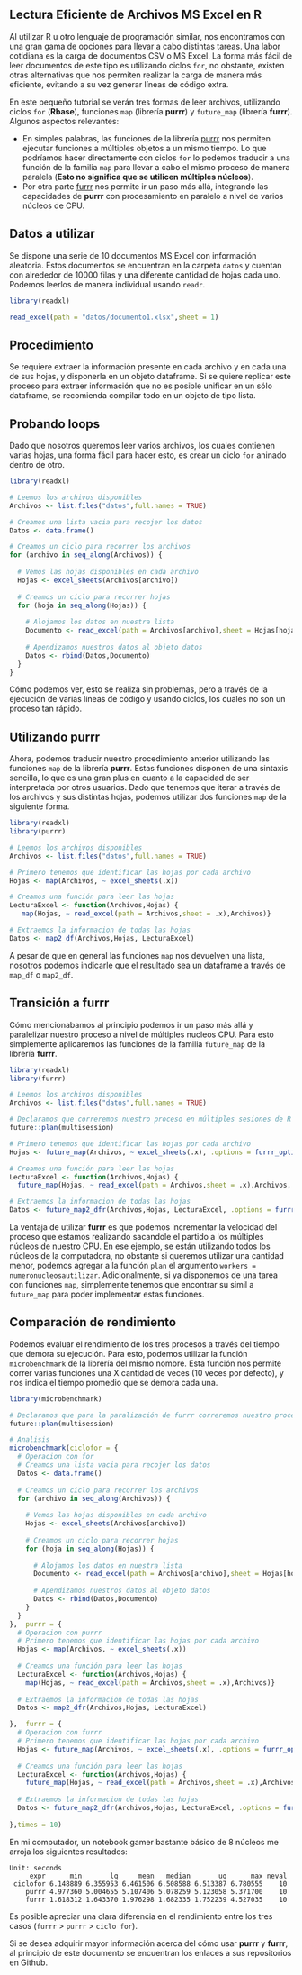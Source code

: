 ## Lectura Eficiente de Archivos MS Excel en R

Al utilizar R u otro lenguaje de programación similar, nos encontramos con una gran gama de opciones para llevar a cabo distintas tareas. Una labor cotidiana es la carga de documentos CSV o MS Excel. La forma más fácil de leer documentos de este tipo es utilizando ciclos `for`, no obstante, existen otras alternativas que nos permiten realizar la carga de manera más eficiente, evitando a su vez generar líneas de código extra. 

En este pequeño tutorial se verán tres formas de leer archivos, utilizando ciclos `for` (**Rbase**), funciones `map` (librería **purrr**) y `future_map` (librería **furrr**). Algunos aspectos relevantes:

- En simples palabras, las funciones de la librería [purrr](https://github.com/tidyverse/purrr) nos permiten ejecutar funciones a múltiples objetos a un mismo tiempo. Lo que podríamos hacer directamente con ciclos `for` lo podemos traducir a una función de la familia `map` para llevar a cabo el mismo proceso de manera paralela (**Esto no significa que se utilicen múltiples núcleos**). 
- Por otra parte [furrr](https://github.com/DavisVaughan/furrr) nos permite ir un paso más allá, integrando las capacidades de **purrr** con procesamiento en paralelo a nivel de varios núcleos de CPU.

## Datos a utilizar

Se dispone una serie de 10 documentos MS Excel con información aleatoria. Estos documentos se encuentran en la carpeta `datos` y cuentan con alrededor de 10000 filas y una diferente cantidad de hojas cada uno. Podemos leerlos de manera individual usando `readr`.

```r
library(readxl)

read_excel(path = "datos/documento1.xlsx",sheet = 1)

```
## Procedimiento

Se requiere extraer la información presente en cada archivo y en cada una de sus hojas, y disponerla en un objeto dataframe. Si se quiere replicar este proceso para extraer información que no es posible unificar en un sólo dataframe, se recomienda compilar todo en un objeto de tipo lista.

## Probando loops

Dado que nosotros queremos leer varios archivos, los cuales contienen varias hojas, una forma fácil para hacer esto, es crear un ciclo `for` aninado dentro de otro.

```r
library(readxl)

# Leemos los archivos disponibles
Archivos <- list.files("datos",full.names = TRUE)

# Creamos una lista vacia para recojer los datos
Datos <- data.frame()

# Creamos un ciclo para recorrer los archivos
for (archivo in seq_along(Archivos)) {
  
  # Vemos las hojas disponibles en cada archivo
  Hojas <- excel_sheets(Archivos[archivo])
  
  # Creamos un ciclo para recorrer hojas
  for (hoja in seq_along(Hojas)) {
    
    # Alojamos los datos en nuestra lista
    Documento <- read_excel(path = Archivos[archivo],sheet = Hojas[hoja])
    
    # Apendizamos nuestros datos al objeto datos
    Datos <- rbind(Datos,Documento)
  }
}

```

Cómo podemos ver, esto se realiza sin problemas, pero a través de la ejecución de varias líneas de código y usando ciclos, los cuales no son un proceso tan rápido.

## Utilizando purrr

Ahora, podemos traducir nuestro procedimiento anterior utilizando las funciones `map` de la librería **purrr**. Estas funciones disponen de una sintaxis sencilla, lo que es una gran plus en cuanto a la capacidad de ser interpretada por otros usuarios. Dado que tenemos que iterar a través de los archivos y sus distintas hojas, podemos utilizar dos funciones `map` de la siguiente forma.

```r
library(readxl)
library(purrr)

# Leemos los archivos disponibles
Archivos <- list.files("datos",full.names = TRUE)

# Primero tenemos que identificar las hojas por cada archivo
Hojas <- map(Archivos, ~ excel_sheets(.x))

# Creamos una función para leer las hojas
LecturaExcel <- function(Archivos,Hojas) {
   map(Hojas, ~ read_excel(path = Archivos,sheet = .x),Archivos)}

# Extraemos la informacion de todas las hojas
Datos <- map2_df(Archivos,Hojas, LecturaExcel)

```

A pesar de que en general las funciones `map` nos devuelven una lista, nosotros podemos indicarle que el resultado sea un dataframe a través de `map_df` o `map2_df`.

## Transición a furrr

Cómo mencionabamos al principio podemos ir un paso más allá y paralelizar nuestro proceso a nivel de múltiples nucleos CPU. Para esto simplemente aplicaremos las funciones de la familia `future_map` de la librería **furrr**.

```r
library(readxl)
library(furrr)

# Leemos los archivos disponibles
Archivos <- list.files("datos",full.names = TRUE)

# Declaramos que correremos nuestro proceso en múltiples sesiones de R
future::plan(multisession) 

# Primero tenemos que identificar las hojas por cada archivo
Hojas <- future_map(Archivos, ~ excel_sheets(.x), .options = furrr_options(seed = T))

# Creamos una función para leer las hojas
LecturaExcel <- function(Archivos,Hojas) {
  future_map(Hojas, ~ read_excel(path = Archivos,sheet = .x),Archivos, .options = furrr_options(seed = T))}

# Extraemos la informacion de todas las hojas
Datos <- future_map2_dfr(Archivos,Hojas, LecturaExcel, .options = furrr_options(seed = T))

```

La ventaja de utilizar **furrr** es que podemos incrementar la velocidad del proceso que estamos realizando sacandole el partido a los múltiples núcleos de nuestro CPU. En ese ejemplo, se están utilizando todos los núcleos de la computadora, no obstante si queremos utilizar una cantidad menor, podemos agregar a la función `plan` el argumento `workers = numeronucleosautilizar`. Adicionalmente, si ya disponemos de una tarea con funciones `map`, simplemente tenemos que encontrar su simil a `future_map` para poder implementar estas funciones.

## Comparación de rendimiento

Podemos evaluar el rendimiento de los tres procesos a través del tiempo que demora su ejecución. Para esto, podemos utilizar la función `microbenchmark` de la librería del mismo nombre. Esta función nos permite correr varias funciones una X cantidad de veces (10 veces por defecto), y nos indica el tiempo promedio que se demora cada una.

```r
library(microbenchmark)

# Declaramos que para la paralización de furrr correremos nuestro proceso en múltiples sesiones de R
future::plan(multisession)

# Analisis
microbenchmark(ciclofor = {
  # Operacion con for
  # Creamos una lista vacia para recojer los datos
  Datos <- data.frame()
  
  # Creamos un ciclo para recorrer los archivos
  for (archivo in seq_along(Archivos)) {
    
    # Vemos las hojas disponibles en cada archivo
    Hojas <- excel_sheets(Archivos[archivo])
    
    # Creamos un ciclo para recorrer hojas
    for (hoja in seq_along(Hojas)) {
      
      # Alojamos los datos en nuestra lista
      Documento <- read_excel(path = Archivos[archivo],sheet = Hojas[hoja])
      
      # Apendizamos nuestros datos al objeto datos
      Datos <- rbind(Datos,Documento)
    }
  }
},  purrr = {
  # Operacion con purrr
  # Primero tenemos que identificar las hojas por cada archivo
  Hojas <- map(Archivos, ~ excel_sheets(.x))
  
  # Creamos una función para leer las hojas
  LecturaExcel <- function(Archivos,Hojas) {
    map(Hojas, ~ read_excel(path = Archivos,sheet = .x),Archivos)}
  
  # Extraemos la informacion de todas las hojas
  Datos <- map2_dfr(Archivos,Hojas, LecturaExcel)

},  furrr = {
  # Operacion con furrr
  # Primero tenemos que identificar las hojas por cada archivo
  Hojas <- future_map(Archivos, ~ excel_sheets(.x), .options = furrr_options(seed = T))
  
  # Creamos una función para leer las hojas
  LecturaExcel <- function(Archivos,Hojas) {
    future_map(Hojas, ~ read_excel(path = Archivos,sheet = .x),Archivos, .options = furrr_options(seed = T))}
  
  # Extraemos la informacion de todas las hojas
  Datos <- future_map2_dfr(Archivos,Hojas, LecturaExcel, .options = furrr_options(seed = T))
  
},times = 10)
```
En mi computador, un notebook gamer bastante básico de 8 núcleos me arroja los siguientes resultados:

```
Unit: seconds
     expr      min       lq     mean   median       uq      max neval
 ciclofor 6.148889 6.355953 6.461506 6.508588 6.513387 6.780555    10
    purrr 4.977360 5.004655 5.107406 5.078259 5.123058 5.371700    10
    furrr 1.618312 1.643370 1.976298 1.682335 1.752239 4.527035    10
```

Es posible apreciar una clara diferencia en el rendimiento entre los tres casos (`furrr` > `purrr` > `ciclo for`). 

Si se desea adquirir mayor información acerca del cómo usar **purrr** y **furrr**, al principio de este documento se encuentran los enlaces a sus repositorios en Github.
